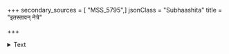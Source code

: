 +++
secondary_sources = [ "MSS_5795",]
jsonClass = "Subhaashita"
title = "इतस्तावन् नेत्रे"

+++

<details><summary>Text</summary>

इतस्तावन् नेत्रे वलय मलयाद्रे निधिरपाम् अपारस्त्वत्पादप्रणयपरतन्त्रो निवसति।  
अथात्मानं किं न स्मरसि कुलशैलं किमयशः- पताका सर्पौघैः प्रतिशिखरिशाखासु वहसि॥
</details>
